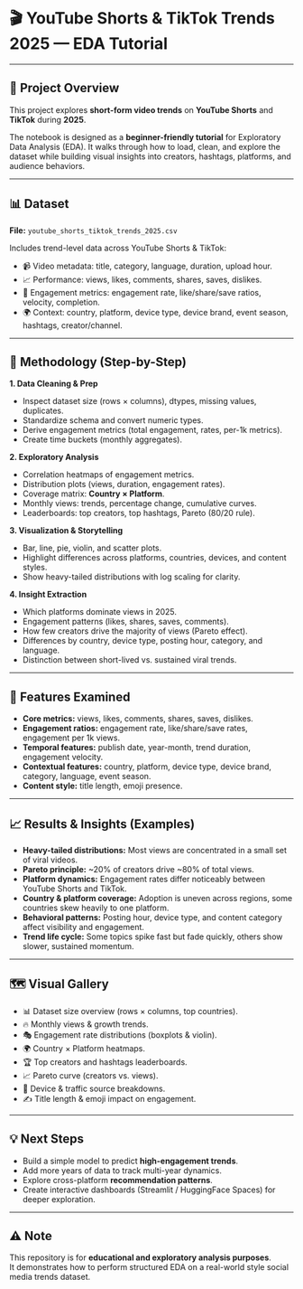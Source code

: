 # 🎬 YouTube Shorts & TikTok Trends 2025 — EDA Tutorial  

---

## 📌 Project Overview  
This project explores **short-form video trends** on **YouTube Shorts** and **TikTok** during **2025**.  

The notebook is designed as a **beginner-friendly tutorial** for Exploratory Data Analysis (EDA). It walks through how to load, clean, and explore the dataset while building visual insights into creators, hashtags, platforms, and audience behaviors.  

---

## 📊 Dataset  
**File:** `youtube_shorts_tiktok_trends_2025.csv`  

Includes trend-level data across YouTube Shorts & TikTok:  
- 📹 Video metadata: title, category, language, duration, upload hour.  
- 📈 Performance: views, likes, comments, shares, saves, dislikes.  
- 🔄 Engagement metrics: engagement rate, like/share/save ratios, velocity, completion.  
- 🌍 Context: country, platform, device type, device brand, event season, hashtags, creator/channel.  

---

## 🔧 Methodology (Step-by-Step)  

**1. Data Cleaning & Prep**  
- Inspect dataset size (rows × columns), dtypes, missing values, duplicates.  
- Standardize schema and convert numeric types.  
- Derive engagement metrics (total engagement, rates, per-1k metrics).  
- Create time buckets (monthly aggregates).  

**2. Exploratory Analysis**  
- Correlation heatmaps of engagement metrics.  
- Distribution plots (views, duration, engagement rates).  
- Coverage matrix: **Country × Platform**.  
- Monthly views: trends, percentage change, cumulative curves.  
- Leaderboards: top creators, top hashtags, Pareto (80/20 rule).  

**3. Visualization & Storytelling**  
- Bar, line, pie, violin, and scatter plots.  
- Highlight differences across platforms, countries, devices, and content styles.  
- Show heavy-tailed distributions with log scaling for clarity.  

**4. Insight Extraction**  
- Which platforms dominate views in 2025.  
- Engagement patterns (likes, shares, saves, comments).  
- How few creators drive the majority of views (Pareto effect).  
- Differences by country, device type, posting hour, category, and language.  
- Distinction between short-lived vs. sustained viral trends.  

---

## 🧠 Features Examined  
- **Core metrics:** views, likes, comments, shares, saves, dislikes.  
- **Engagement ratios:** engagement rate, like/share/save rates, engagement per 1k views.  
- **Temporal features:** publish date, year-month, trend duration, engagement velocity.  
- **Contextual features:** country, platform, device type, device brand, category, language, event season.  
- **Content style:** title length, emoji presence.  

---

## 📈 Results & Insights (Examples)  
- **Heavy-tailed distributions:** Most views are concentrated in a small set of viral videos.  
- **Pareto principle:** ~20% of creators drive ~80% of total views.  
- **Platform dynamics:** Engagement rates differ noticeably between YouTube Shorts and TikTok.  
- **Country & platform coverage:** Adoption is uneven across regions, some countries skew heavily to one platform.  
- **Behavioral patterns:** Posting hour, device type, and content category affect visibility and engagement.  
- **Trend life cycle:** Some topics spike fast but fade quickly, others show slower, sustained momentum.  

---

## 🗺️ Visual Gallery  
- 📊 Dataset size overview (rows × columns, top countries).  
- 🔥 Monthly views & growth trends.  
- 🎭 Engagement rate distributions (boxplots & violin).  
- 🌍 Country × Platform heatmaps.  
- 🏆 Top creators and hashtags leaderboards.  
- 📈 Pareto curve (creators vs. views).  
- 📱 Device & traffic source breakdowns.  
- ✍️ Title length & emoji impact on engagement.  

---

## 💡 Next Steps  
- Build a simple model to predict **high-engagement trends**.  
- Add more years of data to track multi-year dynamics.  
- Explore cross-platform **recommendation patterns**.  
- Create interactive dashboards (Streamlit / HuggingFace Spaces) for deeper exploration.  

---

## ⚠️ Note  
This repository is for **educational and exploratory analysis purposes**.  
It demonstrates how to perform structured EDA on a real-world style social media trends dataset.  

